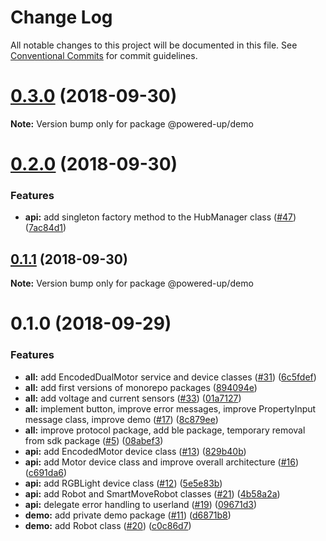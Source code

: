 # Change Log

All notable changes to this project will be documented in this file.
See [Conventional Commits](https://conventionalcommits.org) for commit guidelines.

<a name="0.3.0"></a>
# [0.3.0](https://github.com/clebert/powered-up/compare/v0.2.0...v0.3.0) (2018-09-30)

**Note:** Version bump only for package @powered-up/demo





<a name="0.2.0"></a>
# [0.2.0](https://github.com/clebert/powered-up/compare/v0.1.1...v0.2.0) (2018-09-30)


### Features

* **api:** add singleton factory method to the HubManager class ([#47](https://github.com/clebert/powered-up/issues/47)) ([7ac84d1](https://github.com/clebert/powered-up/commit/7ac84d1))





<a name="0.1.1"></a>
## [0.1.1](https://github.com/clebert/powered-up/compare/v0.1.0...v0.1.1) (2018-09-30)

**Note:** Version bump only for package @powered-up/demo





<a name="0.1.0"></a>
# 0.1.0 (2018-09-29)


### Features

* **all:** add EncodedDualMotor service and device classes ([#31](https://github.com/clebert/powered-up/issues/31)) ([6c5fdef](https://github.com/clebert/powered-up/commit/6c5fdef))
* **all:** add first versions of monorepo packages ([894094e](https://github.com/clebert/powered-up/commit/894094e))
* **all:** add voltage and current sensors ([#33](https://github.com/clebert/powered-up/issues/33)) ([01a7127](https://github.com/clebert/powered-up/commit/01a7127))
* **all:** implement button, improve error messages, improve PropertyInput message class, improve demo ([#17](https://github.com/clebert/powered-up/issues/17)) ([8c879ee](https://github.com/clebert/powered-up/commit/8c879ee))
* **all:** improve protocol package, add ble package, temporary removal from sdk package ([#5](https://github.com/clebert/powered-up/issues/5)) ([08abef3](https://github.com/clebert/powered-up/commit/08abef3))
* **api:** add EncodedMotor device class ([#13](https://github.com/clebert/powered-up/issues/13)) ([829b40b](https://github.com/clebert/powered-up/commit/829b40b))
* **api:** add Motor device class and improve overall architecture ([#16](https://github.com/clebert/powered-up/issues/16)) ([c691da6](https://github.com/clebert/powered-up/commit/c691da6))
* **api:** add RGBLight device class ([#12](https://github.com/clebert/powered-up/issues/12)) ([5e5e83b](https://github.com/clebert/powered-up/commit/5e5e83b))
* **api:** add Robot and SmartMoveRobot classes ([#21](https://github.com/clebert/powered-up/issues/21)) ([4b58a2a](https://github.com/clebert/powered-up/commit/4b58a2a))
* **api:** delegate error handling to userland ([#19](https://github.com/clebert/powered-up/issues/19)) ([09671d3](https://github.com/clebert/powered-up/commit/09671d3))
* **demo:** add private demo package ([#11](https://github.com/clebert/powered-up/issues/11)) ([d6871b8](https://github.com/clebert/powered-up/commit/d6871b8))
* **demo:** add Robot class ([#20](https://github.com/clebert/powered-up/issues/20)) ([c0c86d7](https://github.com/clebert/powered-up/commit/c0c86d7))

